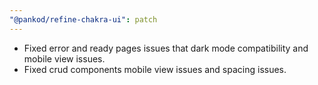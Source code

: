 ```yaml
---
"@pankod/refine-chakra-ui": patch
---
```


- Fixed error and ready pages issues that dark mode compatibility and mobile view issues.
- Fixed crud components mobile view issues and spacing issues.
